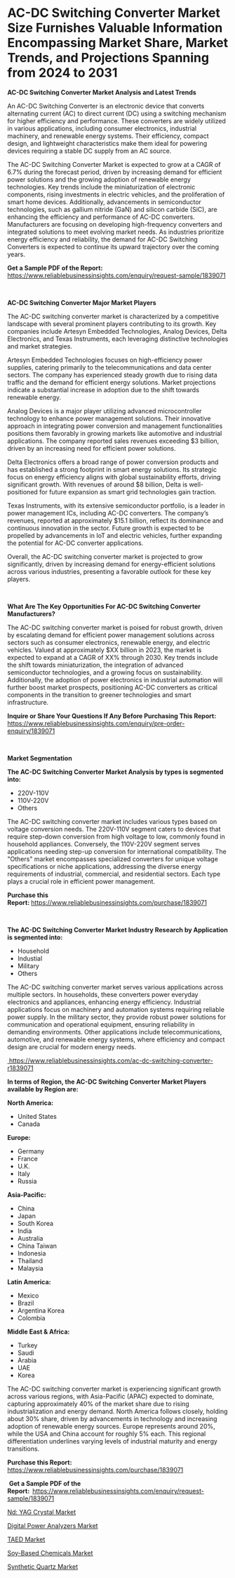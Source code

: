 <p><h1>AC-DC Switching Converter Market Size Furnishes Valuable Information Encompassing Market Share, Market Trends, and Projections Spanning from 2024 to 2031</h1></p><p><strong>AC-DC Switching Converter Market Analysis and Latest Trends</strong></p>
<p><p>An AC-DC Switching Converter is an electronic device that converts alternating current (AC) to direct current (DC) using a switching mechanism for higher efficiency and performance. These converters are widely utilized in various applications, including consumer electronics, industrial machinery, and renewable energy systems. Their efficiency, compact design, and lightweight characteristics make them ideal for powering devices requiring a stable DC supply from an AC source.</p><p>The AC-DC Switching Converter Market is expected to grow at a CAGR of 6.7% during the forecast period, driven by increasing demand for efficient power solutions and the growing adoption of renewable energy technologies. Key trends include the miniaturization of electronic components, rising investments in electric vehicles, and the proliferation of smart home devices. Additionally, advancements in semiconductor technologies, such as gallium nitride (GaN) and silicon carbide (SiC), are enhancing the efficiency and performance of AC-DC converters. Manufacturers are focusing on developing high-frequency converters and integrated solutions to meet evolving market needs. As industries prioritize energy efficiency and reliability, the demand for AC-DC Switching Converters is expected to continue its upward trajectory over the coming years.</p></p>
<p><strong>Get a Sample PDF of the Report:&nbsp;</strong> <a href="https://www.reliablebusinessinsights.com/enquiry/request-sample/1839071?utm_campaign=1119&utm_medium=2&utm_source=Github&utm_content=ia&utm_term=16102024&utm_id=ac-dc-switching-converter">https://www.reliablebusinessinsights.com/enquiry/request-sample/1839071</a></p>
<p>&nbsp;</p>
<p><strong>AC-DC Switching Converter Major Market Players</strong></p>
<p><p>The AC-DC switching converter market is characterized by a competitive landscape with several prominent players contributing to its growth. Key companies include Artesyn Embedded Technologies, Analog Devices, Delta Electronics, and Texas Instruments, each leveraging distinctive technologies and market strategies.</p><p>Artesyn Embedded Technologies focuses on high-efficiency power supplies, catering primarily to the telecommunications and data center sectors. The company has experienced steady growth due to rising data traffic and the demand for efficient energy solutions. Market projections indicate a substantial increase in adoption due to the shift towards renewable energy.</p><p>Analog Devices is a major player utilizing advanced microcontroller technology to enhance power management solutions. Their innovative approach in integrating power conversion and management functionalities positions them favorably in growing markets like automotive and industrial applications. The company reported sales revenues exceeding $3 billion, driven by an increasing need for efficient power solutions.</p><p>Delta Electronics offers a broad range of power conversion products and has established a strong footprint in smart energy solutions. Its strategic focus on energy efficiency aligns with global sustainability efforts, driving significant growth. With revenues of around $8 billion, Delta is well-positioned for future expansion as smart grid technologies gain traction.</p><p>Texas Instruments, with its extensive semiconductor portfolio, is a leader in power management ICs, including AC-DC converters. The company’s revenues, reported at approximately $15.1 billion, reflect its dominance and continuous innovation in the sector. Future growth is expected to be propelled by advancements in IoT and electric vehicles, further expanding the potential for AC-DC converter applications.</p><p>Overall, the AC-DC switching converter market is projected to grow significantly, driven by increasing demand for energy-efficient solutions across various industries, presenting a favorable outlook for these key players.</p></p>
<p>&nbsp;</p>
<p><strong>What Are The Key Opportunities For AC-DC Switching Converter Manufacturers?</strong></p>
<p><p>The AC-DC switching converter market is poised for robust growth, driven by escalating demand for efficient power management solutions across sectors such as consumer electronics, renewable energy, and electric vehicles. Valued at approximately $XX billion in 2023, the market is expected to expand at a CAGR of XX% through 2030. Key trends include the shift towards miniaturization, the integration of advanced semiconductor technologies, and a growing focus on sustainability. Additionally, the adoption of power electronics in industrial automation will further boost market prospects, positioning AC-DC converters as critical components in the transition to greener technologies and smart infrastructure.</p></p>
<p><strong>Inquire or Share Your Questions If Any Before Purchasing This Report:</strong> <a href="https://www.reliablebusinessinsights.com/enquiry/pre-order-enquiry/1839071?utm_campaign=1119&utm_medium=2&utm_source=Github&utm_content=ia&utm_term=16102024&utm_id=ac-dc-switching-converter">https://www.reliablebusinessinsights.com/enquiry/pre-order-enquiry/1839071</a></p>
<p>&nbsp;</p>
<p><strong>Market Segmentation</strong></p>
<p><strong>The AC-DC Switching Converter Market Analysis by types is segmented into:</strong></p>
<p><ul><li>220V-110V</li><li>110V-220V</li><li>Others</li></ul></p>
<p><p>The AC-DC switching converter market includes various types based on voltage conversion needs. The 220V-110V segment caters to devices that require step-down conversion from high voltage to low, commonly found in household appliances. Conversely, the 110V-220V segment serves applications needing step-up conversion for international compatibility. The "Others" market encompasses specialized converters for unique voltage specifications or niche applications, addressing the diverse energy requirements of industrial, commercial, and residential sectors. Each type plays a crucial role in efficient power management.</p></p>
<p><strong>Purchase this Report:&nbsp;</strong><a href="https://www.reliablebusinessinsights.com/purchase/1839071?utm_campaign=1119&utm_medium=2&utm_source=Github&utm_content=ia&utm_term=16102024&utm_id=ac-dc-switching-converter">https://www.reliablebusinessinsights.com/purchase/1839071</a></p>
<p>&nbsp;</p>
<p><strong>The AC-DC Switching Converter Market Industry Research by Application is segmented into:</strong></p>
<p><ul><li>Household</li><li>Industial</li><li>Military</li><li>Others</li></ul></p>
<p><p>The AC-DC switching converter market serves various applications across multiple sectors. In households, these converters power everyday electronics and appliances, enhancing energy efficiency. Industrial applications focus on machinery and automation systems requiring reliable power supply. In the military sector, they provide robust power solutions for communication and operational equipment, ensuring reliability in demanding environments. Other applications include telecommunications, automotive, and renewable energy systems, where efficiency and compact design are crucial for modern energy needs.</p></p>
<p><a href="https://www.reliablebusinessinsights.com/ac-dc-switching-converter-r1839071?utm_campaign=1119&utm_medium=2&utm_source=Github&utm_content=ia&utm_term=16102024&utm_id=ac-dc-switching-converter">&nbsp;https://www.reliablebusinessinsights.com/ac-dc-switching-converter-r1839071</a></p>
<p><strong>In terms of Region, the AC-DC Switching Converter Market Players available by Region are:</strong></p>
<p>
    <p> <strong> North America: </strong>
        <ul>
            <li>United States</li>
            <li>Canada</li>
        </ul>
        </p> 
    <p> <strong> Europe: </strong>
        <ul>
            <li>Germany</li>
            <li>France</li>
            <li>U.K.</li>
            <li>Italy</li>
            <li>Russia</li>
        </ul>
        </p> 
    <p> <strong> Asia-Pacific: </strong>
        <ul>
            <li>China</li>
            <li>Japan</li>
            <li>South Korea</li>
            <li>India</li>
            <li>Australia</li>
            <li>China Taiwan</li>
            <li>Indonesia</li>
            <li>Thailand</li>
            <li>Malaysia</li>
        </ul>
        </p> 
    <p> <strong> Latin America: </strong>
        <ul>
            <li>Mexico</li>
            <li>Brazil</li>
            <li>Argentina Korea</li>
            <li>Colombia</li>
        </ul>
        </p> 
    <p> <strong> Middle East & Africa: </strong>
        <ul>
            <li>Turkey</li>
            <li>Saudi</li>
            <li>Arabia</li>
            <li>UAE</li>
            <li>Korea</li>
        </ul>
    </p>
    </p>
<p><p>The AC-DC switching converter market is experiencing significant growth across various regions, with Asia-Pacific (APAC) expected to dominate, capturing approximately 40% of the market share due to rising industrialization and energy demand. North America follows closely, holding about 30% share, driven by advancements in technology and increasing adoption of renewable energy sources. Europe represents around 20%, while the USA and China account for roughly 5% each. This regional differentiation underlines varying levels of industrial maturity and energy transitions.</p></p>
<p><strong>Purchase this Report: </strong><a href="https://www.reliablebusinessinsights.com/purchase/1839071?utm_campaign=1119&utm_medium=2&utm_source=Github&utm_content=ia&utm_term=16102024&utm_id=ac-dc-switching-converter">https://www.reliablebusinessinsights.com/purchase/1839071</a></p>
<p>&nbsp;<strong>Get a Sample PDF of the Report:&nbsp;&nbsp;</strong><a href="https://www.reliablebusinessinsights.com/enquiry/request-sample/1839071?utm_campaign=1119&utm_medium=2&utm_source=Github&utm_content=ia&utm_term=16102024&utm_id=ac-dc-switching-converter">https://www.reliablebusinessinsights.com/enquiry/request-sample/1839071</a></p>
<p><strong></strong></p>
<p><p><a href="https://github.com/AlbertGonzalez266/Market-Research-Report-List-1/blob/main/nd-yag-crystal-market.md?utm_campaign=1119&utm_medium=2&utm_source=Github&utm_content=ia&utm_term=16102024&utm_id=ac-dc-switching-converter">Nd: YAG Crystal Market</a></p><p><a href="https://issuu.com/reportprime-2/docs/digital-power-analyzers-market-size_48e118a148cede?utm_campaign=1119&utm_medium=2&utm_source=Github&utm_content=ia&utm_term=16102024&utm_id=ac-dc-switching-converter">Digital Power Analyzers Market</a></p><p><a href="https://www.linkedin.com/pulse/taed-market-dynamics-application-types-emerging-trends-future-6nkjf?utm_campaign=1119&utm_medium=2&utm_source=Github&utm_content=ia&utm_term=16102024&utm_id=ac-dc-switching-converter">TAED Market</a></p><p><a href="https://github.com/JavierDDowns/Market-Research-Report-List-1/blob/main/soy-based-chemicals-market.md?utm_campaign=1119&utm_medium=2&utm_source=Github&utm_content=ia&utm_term=16102024&utm_id=ac-dc-switching-converter">Soy-Based Chemicals Market</a></p><p><a href="https://www.linkedin.com/pulse/exploring-synthetic-quartz-market-dynamics-revenue-analysis-wbrpc?utm_campaign=1119&utm_medium=2&utm_source=Github&utm_content=ia&utm_term=16102024&utm_id=ac-dc-switching-converter">Synthetic Quartz Market</a></p></p>